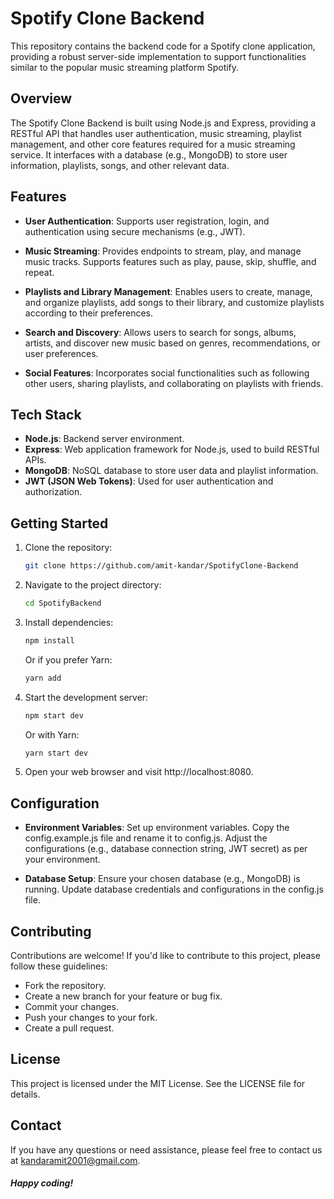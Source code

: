 # Spotify Clone Backend

This repository contains the backend code for a Spotify clone application, providing a robust server-side implementation to support functionalities similar to the popular music streaming platform Spotify.

## Overview

The Spotify Clone Backend is built using Node.js and Express, providing a RESTful API that handles user authentication, music streaming, playlist management, and other core features required for a music streaming service. It interfaces with a database (e.g., MongoDB) to store user information, playlists, songs, and other relevant data.

## Features

- **User Authentication**: Supports user registration, login, and authentication using secure mechanisms (e.g., JWT).

- **Music Streaming**: Provides endpoints to stream, play, and manage music tracks. Supports features such as play, pause, skip, shuffle, and repeat.

- **Playlists and Library Management**: Enables users to create, manage, and organize playlists, add songs to their library, and customize playlists according to their preferences.

- **Search and Discovery**: Allows users to search for songs, albums, artists, and discover new music based on genres, recommendations, or user preferences.

- **Social Features**: Incorporates social functionalities such as following other users, sharing playlists, and collaborating on playlists with friends.

## Tech Stack

- **Node.js**: Backend server environment.
- **Express**: Web application framework for Node.js, used to build RESTful APIs.
- **MongoDB**: NoSQL database to store user data and playlist information.
- **JWT (JSON Web Tokens)**: Used for user authentication and authorization.

## Getting Started

1. Clone the repository:

   ```bash
   git clone https://github.com/amit-kandar/SpotifyClone-Backend
   ```

2. Navigate to the project directory:
   ```bash
   cd SpotifyBackend
   ```
3. Install dependencies:

   ```bash
   npm install
   ```

   Or if you prefer Yarn:

   ```bash
   yarn add
   ```

4. Start the development server:
   ```bash
   npm start dev
   ```
   Or with Yarn:
   ```bash
   yarn start dev
   ```
5. Open your web browser and visit http://localhost:8080.

## Configuration

- **Environment Variables**: Set up environment variables. Copy the config.example.js file and rename it to config.js. Adjust the configurations (e.g., database connection string, JWT secret) as per your environment.

- **Database Setup**: Ensure your chosen database (e.g., MongoDB) is running. Update database credentials and configurations in the config.js file.

## Contributing

Contributions are welcome! If you'd like to contribute to this project, please follow these guidelines:

- Fork the repository.
- Create a new branch for your feature or bug fix.
- Commit your changes.
- Push your changes to your fork.
- Create a pull request.

## License

This project is licensed under the MIT License. See the LICENSE file for details.

## Contact

If you have any questions or need assistance, please feel free to contact us at kandaramit2001@gmail.com.

##### Happy coding!
